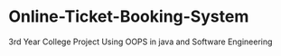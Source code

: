 # Online-Ticket-Booking-System
3rd Year College Project Using OOPS in java and Software Engineering
